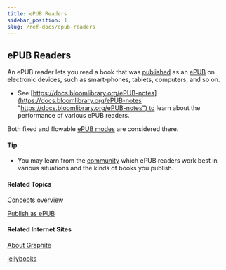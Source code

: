 ```yaml
---
title: ePUB Readers
sidebar_position: 1
slug: /ref-docs/epub-readers
---
```


## ePUB Readers

An ePUB reader lets you read a book that was [published](../Tasks/Publish_tasks/Digital_publishing_options.md) as an [ePUB](EPUB.md) on electronic devices, such as smart-phones, tablets, computers, and so on.

-   See [https://docs.bloomlibrary.org/ePUB-notes](https://docs.bloomlibrary.org/ePUB-notes "https://docs.bloomlibrary.org/ePUB-notes") to learn about the performance of various ePUB readers.
    

Both fixed and flowable [ePUB modes](EPUB.md) are considered there. 

#### Tip

-   You may learn from the [community](../Overview/Get_More_Help.md) which ePUB readers work best in various situations and the kinds of books you publish.
    

#### Related Topics

[Concepts overview](Concepts_overview.md)

[Publish as ePUB](../Tasks/Publish_tasks/Make_an_ePUB_book_overview.md)

#### Related Internet Sites

[About Graphite](http://scripts.sil.org/cms/scripts/page.php?site_id=projects&item_id=graphite_about "http://scripts.sil.org/cms/scripts/page.php?site_id=projects&item_id=graphite_about")

[jellybooks](http://scripts.sil.org/cms/scripts/page.php?site_id=projects&item_id=graphite_about "https://www.jellybooks.com/about/reader_analytics/supported_reading_apps")